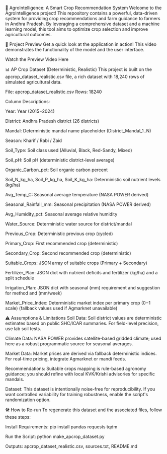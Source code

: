 🌿 AgroIntelligence: A Smart Crop Recommendation System
Welcome to the AgroIntelligence project! This repository contains a powerful, data-driven system for providing crop recommendations and farm guidance to farmers in Andhra Pradesh. By leveraging a comprehensive dataset and a machine learning model, this tool aims to optimize crop selection and improve agricultural outcomes.

🎥 Project Preview
Get a quick look at the application in action! This video demonstrates the functionality of the model and the user interface.

Watch the Preview Video Here

📊 AP Crop Dataset (Deterministic, Realistic)
This project is built on the apcrop_dataset_realistic.csv file, a rich dataset with 18,240 rows of simulated agricultural data.

File: apcrop_dataset_realistic.csv
Rows: 18240

Column Descriptions:

Year: Year (2015−2024)

District: Andhra Pradesh district (26 districts)

Mandal: Deterministic mandal name placeholder (District_Mandal_1..N)

Season: Kharif / Rabi / Zaid

Soil_Type: Soil class used (Alluvial, Black, Red-Sandy, Mixed)

Soil_pH: Soil pH (deterministic district-level average)

Organic_Carbon_pct: Soil organic carbon percent

Soil_N_kg_ha, Soil_P_kg_ha, Soil_K_kg_ha: Deterministic soil nutrient levels (kg/ha)

Avg_Temp_C: Seasonal average temperature (NASA POWER derived)

Seasonal_Rainfall_mm: Seasonal precipitation (NASA POWER derived)

Avg_Humidity_pct: Seasonal average relative humidity

Water_Source: Deterministic water source for district/mandal

Previous_Crop: Deterministic previous crop (cycled)

Primary_Crop: First recommended crop (deterministic)

Secondary_Crop: Second recommended crop (deterministic)

Suitable_Crops: JSON array of suitable crops (Primary + Secondary)

Fertilizer_Plan: JSON dict with nutrient deficits and fertilizer (kg/ha) and a split schedule

Irrigation_Plan: JSON dict with seasonal (mm) requirement and suggestion for method and (mm/week)

Market_Price_Index: Deterministic market index per primary crop (0−1 scale) (fallback values used if Agmarknet unavailable)

⚠️ Assumptions & Limitations
Soil Data: Soil district values are deterministic estimates based on public SHC/ICAR summaries. For field-level precision, use lab soil tests.

Climate Data: NASA POWER provides satellite-based gridded climate; used here as a robust programmatic source for seasonal averages.

Market Data: Market prices are derived via fallback deterministic indices. For real-time pricing, integrate Agmarknet or mandi feeds.

Recommendations: Suitable crops mapping is rule-based agronomy guidance; you should refine with local KVK/Krishi advisories for specific mandals.

Dataset: This dataset is intentionally noise-free for reproducibility. If you want controlled variability for training robustness, enable the script's randomization option.

🛠️ How to Re-run
To regenerate this dataset and the associated files, follow these steps:

Install Requirements: pip install pandas requests tqdm

Run the Script: python make_apcrop_dataset.py

Outputs: apcrop_dataset_realistic.csv, sources.txt, README.md